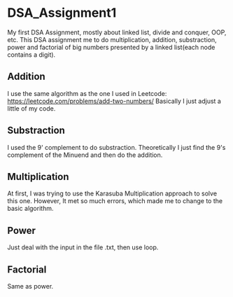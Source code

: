 # DSA_Assignment1
My first DSA Assignment, mostly about linked list, divide and conquer, OOP, etc.
This DSA assignment me to do multiplication, addition, substraction, power and factorial of big numbers presented by a linked list(each node contains a digit).

## Addition
I use the same algorithm as the one I used in Leetcode: https://leetcode.com/problems/add-two-numbers/
Basically I just adjust a little of my code.

## Substraction
I used the 9' complement to do substraction.
Theoretically I just find the 9's complement of the Minuend and then do the addition.

## Multiplication
At first, I was trying to use the Karasuba Multiplication approach to solve this one. However, It met so much errors, which made me to change to the basic algorithm.

## Power
Just deal with the input in the file .txt, then use loop.

## Factorial
Same as power.
